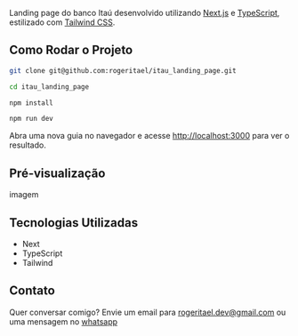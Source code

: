 Landing page do banco Itaú desenvolvido utilizando [Next.js](https://nextjs.org/) e [TypeScript](https://nextjs.org/), estilizado com [Tailwind CSS](https://nextjs.org/).

## Como Rodar o Projeto

```bash
git clone git@github.com:rogeritael/itau_landing_page.git

cd itau_landing_page

npm install

npm run dev
```

Abra uma nova guia no navegador e acesse [http://localhost:3000](http://localhost:3000) para ver o resultado.


## Pré-visualização
imagem

## Tecnologias Utilizadas
- Next
- TypeScript
- Tailwind

## Contato

Quer conversar comigo? Envie um email para [rogeritael.dev@gmail.com](https://nextjs.org/docs/deployment) ou  uma mensagem no [whatsapp](https://nextjs.org/docs/deployment)
